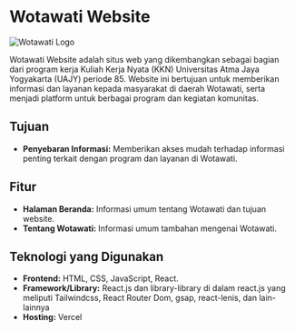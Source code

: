 # Wotawati Website

![Wotawati Logo](path/to/logo.png) <!-- Tambahkan logo atau gambar yang relevan -->

Wotawati Website adalah situs web yang dikembangkan sebagai bagian dari program kerja Kuliah Kerja Nyata (KKN) Universitas Atma Jaya Yogyakarta (UAJY) periode 85. Website ini bertujuan untuk memberikan informasi dan layanan kepada masyarakat di daerah Wotawati, serta menjadi platform untuk berbagai program dan kegiatan komunitas.

## Tujuan

- **Penyebaran Informasi:** Memberikan akses mudah terhadap informasi penting terkait dengan program dan layanan di Wotawati.

## Fitur

- **Halaman Beranda:** Informasi umum tentang Wotawati dan tujuan website.
- **Tentang Wotawati:** Informasi umum tambahan mengenai Wotawati.

## Teknologi yang Digunakan

- **Frontend:** HTML, CSS, JavaScript, React.
- **Framework/Library:** React.js dan library-library di dalam react.js yang meliputi Tailwindcss, React Router Dom, gsap, react-lenis, dan lain-lainnya
- **Hosting:** Vercel
